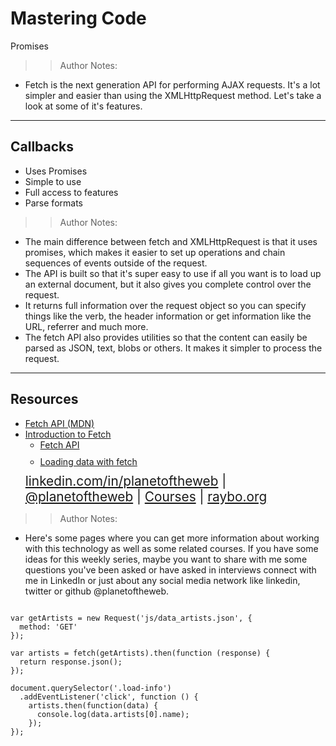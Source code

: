 <!-- .slide: data-state="title" -->

# Mastering Code
Promises

> >Author Notes:

- Fetch is the next generation API for performing AJAX requests. It's a lot simpler and easier than using the XMLHttpRequest method. Let's take a look at some of it's features.

---

## Callbacks

- Uses Promises
- Simple to use
- Full access to features
- Parse formats

> > Author Notes:

- The main difference between fetch and XMLHttpRequest is that it uses promises, which makes it easier to set up operations and chain sequences of events outside of the request.
- The API is built so that it's super easy to use if all you want is to load up an external document, but it also gives you complete control over the request.
- It returns full information over the request object so you can specify things like the verb, the header information or get information like the URL, referrer and much more.
- The fetch API also provides utilities so that the content can easily be parsed as JSON, text, blobs or others. It makes it simpler to process the request.

---

## Resources
<ul>
  <li><a href="https://developer.mozilla.org/en-US/docs/Web/API/Fetch_API">Fetch API (MDN)</a></li>
  <li><a href="https://developers.google.com/web/updates/2015/03/introduction-to-fetch">Introduction to Fetch</a></li>
  <li style="list-style: none;">
    <ul>
      <li style="margin-bottom: 10px"><a href="https://www.linkedin.com/learning/learning-app-building-with-vanilla-javascript/fetch-api">Fetch API</a></li>
      <li style="margin-bottom: 10px"><a href="https://www.linkedin.com/learning/learning-ecmascript-6/loading-data-with-fetch">Loading data with fetch</a></li>
    </ul>
  <li style="list-style: none; font-size: 1.3rem;"><a href="https://www.linkedin.com/in/planetoftheweb">linkedin.com/in/planetoftheweb</a> | <a href="https://www.twitter.com/planetoftheweb">@planetoftheweb</a> | <a href="https://www.linkedin.com/learning/instructors/ray-villalobos">Courses</a> | <a href="http://www.raybo.org">raybo.org</a></li>
</ul>

> > Author Notes:
- Here's some pages where you can get more information about working with this technology as well as some related courses. If you have some ideas for this weekly series, maybe you want to share with me some questions you've been asked or have asked in interviews connect with me in LinkedIn or just about any social media network like linkedin, twitter or github @planetoftheweb.

```

var getArtists = new Request('js/data_artists.json', {
  method: 'GET'
});

var artists = fetch(getArtists).then(function (response) {
  return response.json();
});

document.querySelector('.load-info')
  .addEventListener('click', function () {
    artists.then(function(data) {
      console.log(data.artists[0].name);
    });
});
```
